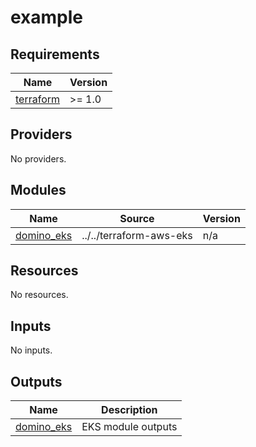 # example

<!-- BEGINNING OF PRE-COMMIT-TERRAFORM DOCS HOOK -->
## Requirements

| Name | Version |
|------|---------|
| <a name="requirement_terraform"></a> [terraform](#requirement\_terraform) | >= 1.0 |

## Providers

No providers.

## Modules

| Name | Source | Version |
|------|--------|---------|
| <a name="module_domino_eks"></a> [domino\_eks](#module\_domino\_eks) | ../../terraform-aws-eks | n/a |

## Resources

No resources.

## Inputs

No inputs.

## Outputs

| Name | Description |
|------|-------------|
| <a name="output_domino_eks"></a> [domino\_eks](#output\_domino\_eks) | EKS module outputs |
<!-- END OF PRE-COMMIT-TERRAFORM DOCS HOOK -->
